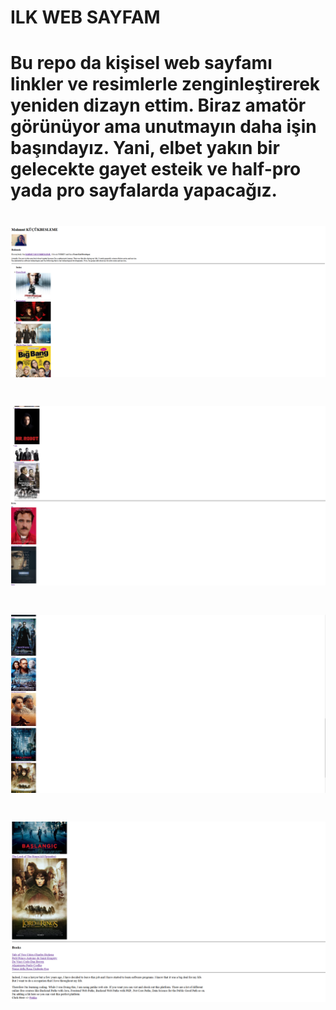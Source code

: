 # ILK WEB SAYFAM
# Bu repo da kişisel web sayfamı linkler ve resimlerle zenginleştirerek yeniden dizayn ettim. Biraz amatör görünüyor ama unutmayın daha işin başındayız. Yani, elbet yakın bir gelecekte gayet esteik ve half-pro yada pro sayfalarda yapacağız.

 # ![ikinciwebsayfam](pictures/page1.png)
 # ![ikinciwebsayfam](pictures/page2.png)
 # ![ikinciwebsayfam](pictures/page3.png)
 # ![ikinciwebsayfam](pictures/page4.png)
